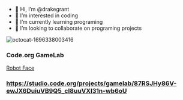 - 👋 Hi, I’m @drakegrant
- 👀 I’m interested in coding
- 🌱 I’m currently learning programing
- 💞️ I’m looking to collaborate on programing projects
  

<!---
drakegrant/drakegrant is a ✨ special ✨ repository because its `README.md` (this file) appears on your GitHub profile.
You can click the Preview link to take a look at your changes.
--->
![octocat-1696338003416](https://github.com//drakegrant/assets/146843909/ac3b52bb-a36c-4461-a6a5-33c413f31dce)
### Code.org GameLab

[Robot Face](https://drakegrant.github.io/RobotFace/)

### https://studio.code.org/projects/gamelab/87RSJHy86V-ewJX6DuiuVB9Q5_cI8uuVXI31n-wb6oU
